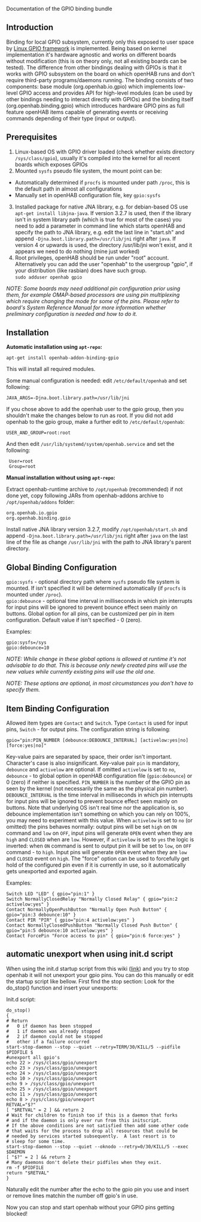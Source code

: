 Documentation of the GPIO binding bundle

## Introduction
Binding for local GPIO subsystem, currently only this exposed to user space by [Linux GPIO framework](https://www.kernel.org/doc/Documentation/gpio/sysfs.txt) is implemented. Being based on kernel implementation it's hardware agnostic and works on different boards without modification (this is on theory only, not all existing boards can be tested). The difference from other bindings dealing with GPIOs is that it works with GPIO subsystem on the board on which openHAB runs and don't require third-party programs/daemons running. The binding consists of two components: base module (org.openhab.io.gpio) which implements low-level GPIO access and provides API for high-level modules (can be used by other bindings needing to interact directly with GPIOs) and the binding itself (org.openhab.binding.gpio) which introduces hardware GPIO pins as full feature openHAB items capable of generating events or receiving commands depending of their type (input or output).

## Prerequisites
1. Linux-based OS with GPIO driver loaded (check whether exists directory `/sys/class/gpio`), usually it's compiled into the kernel for all recent boards which exposes GPIOs
2. Mounted `sysfs` pseudo file system, the mount point can be:
 * Automatically determined if `procfs` is mounted under path `/proc`, this is the default path in almost all configurations
 * Manually set in openHAB configuration file, key `gpio:sysfs`
3. Installed package for native JNA library, e.g. for debian-based OS use `apt-get install libjna-java`. If version 3.2.7 is used, then if the library isn't in system library path (which is true for most of the cases) you need to add a parameter in command line which starts openHAB and specify the path to JNA library, e.g. edit the last line in "start.sh" and append `-Djna.boot.library.path=/usr/lib/jni` right after `java`.  If version 4 or upwards is used, the directory /usr/lib/jni won't exist, and it appears we need to do nothing (mine just worked)
4. Root privileges, openHAB should be run under "root" account.  
Alternatively you can add the user "openhab" to the usergroup "gpio", if your distribution (like rasbian) does have such group.  
`sudo adduser openhab gpio`

_NOTE: Some boards may need additional pin configuration prior using them, for example OMAP-based processors are using pin multiplexing which require changing the mode for some of the pins. Please refer to board's System Reference Manual for more information whether preliminary configuration is needed and how to do it._

## Installation
**Automatic installation using `apt-repo`:**

    apt-get install openhab-addon-binding-gpio

This will install all required modules.

Some manual configuration is needed: edit `/etc/default/openhab` and set following:

    JAVA_ARGS=-Djna.boot.library.path=/usr/lib/jni

If you chose above to add the openhab user to the gpio group, then you shouldn't make the changes below to run as root.  If you did not add openhab to the gpio group, make a further edit to `/etc/default/openhab`:

    USER_AND_GROUP=root:root

And then edit `/usr/lib/systemd/system/openhab.service` and set the following:

     User=root
     Group=root

**Manual installation without using `apt-repo`:**

Extract openhab-runtime archive to `/opt/openhab` (recommended) if not done yet, copy following JARs from openhab-addons archive to `/opt/openhab/addons` folder:

    org.openhab.io.gpio
    org.openhab.binding.gpio

Install native JNA library version 3.2.7, modify `/opt/openhab/start.sh` and append `-Djna.boot.library.path=/usr/lib/jni` right after `java` on the last line of the file as change `/usr/lib/jni` with the path to JNA library's parent directory.
 
## Global Binding Configuration
`gpio:sysfs` - optional directory path where `sysfs` pseudo file system is mounted. If isn't specified it will be determined automatically (if `procfs` is mounted under `/proc`).  
`gpio:debounce` - optional time interval in milliseconds in which pin interrupts for input pins will be ignored to prevent bounce effect seen mainly on buttons. Global option for all pins, can be customized per pin in item configuration. Default value if isn't specified - 0 (zero).

Examples:

    gpio:sysfs=/sys
    gpio:debounce=10

_NOTE: While change in these global options is allowed at runtime it's not advisable to do that. This is because only newly created pins will use the new values while currently existing pins will use the old one._

_NOTE: These options are optional, in most circumstances you don't have to specify them._

## Item Binding Configuration
Allowed item types are `Contact` and `Switch`. Type `Contact` is used for input pins, `Switch` - for output pins. The configuration string is following:

`gpio="pin:PIN_NUMBER [debounce:DEBOUNCE_INTERVAL] [activelow:yes|no] [force:yes|no]"`

Key-value pairs are separated by space, their order isn't important. Character's case is also insignificant. Key-value pair `pin` is mandatory, `debounce` and `activelow` are optional. If omitted `activelow` is set to `no`, `debounce` - to global option in openHAB configuration file (`gpio:debounce`) or 0 (zero) if neither is specified. `PIN_NUMBER` is the number of the GPIO pin as seen by the kernel (not necessarily the same as the physical pin number).  `DEBOUNCE_INTERVAL` is the time interval in milliseconds in which pin interrupts for input pins will be ignored to prevent bounce effect seen mainly on buttons. Note that underlying OS isn't real time nor the application is, so debounce implementation isn't something on which you can rely on 100%, you may need to experiment with this value. When `activelow` is set to `no` (or omitted) the pins behaves normally: output pins will be set `high` on `ON` command and `low` on `OFF`, input pins will generate `OPEN` event when they are `high` and `CLOSED` when are `low`. However, if `activelow` is set to `yes` the logic is inverted: when `ON` command is sent to output pin it will be set to `low`, on `OFF` command - to `high`. Input pins will generate `OPEN` event when they are `low` and `CLOSED` event on `high`.
The "force" option can be used to forcefully get hold of the configured pin even if it is currently in use, so it automatically gets unexported and exported again.

Examples:

    Switch LED "LED" { gpio="pin:1" }
    Switch NormallyClosedRelay "Normally Closed Relay" { gpio="pin:2 activelow:yes" }
    Contact NormallyOpenPushButton "Normally Open Push Button" { gpio="pin:3 debounce:10" }
    Contact PIR "PIR" { gpio="pin:4 activelow:yes" }
    Contact NormallyClosedPushButton "Normally Closed Push Button" { gpio="pin:5 debounce:10 activelow:yes" }
    Contact ForcePin "Force access to pin" { gpio="pin:6 force:yes" }

## automatic unexport when using init.d script

When using the init.d startup script from this wiki ([link](https://github.com/openhab/openhab/wiki/Samples-Tricks#how-to-configure-openhab-to-start-automatically-on-linux)) and you try to stop openhab it will not unexport your gpio pins. You can do this manually or edit the startup script like bellow.
First find the stop section: Look for the do_stop() function and insert your unexports:

Init.d script:
		
	do_stop()
	{
    # Return
    #   0 if daemon has been stopped
    #   1 if daemon was already stopped
    #   2 if daemon could not be stopped
    #   other if a failure occurred
    start-stop-daemon --stop --quiet --retry=TERM/30/KILL/5 --pidfile $PIDFILE $
    #unexport all gpio's
    echo 22 > /sys/class/gpio/unexport
    echo 23 > /sys/class/gpio/unexport
    echo 24 > /sys/class/gpio/unexport
    echo 10 > /sys/class/gpio/unexport
    echo 9 > /sys/class/gpio/unexport
    echo 25 > /sys/class/gpio/unexport
    echo 11 > /sys/class/gpio/unexport
    echo 8 > /sys/class/gpio/unexport
    RETVAL="$?"
    [ "$RETVAL" = 2 ] && return 2
    # Wait for children to finish too if this is a daemon that forks
    # and if the daemon is only ever run from this initscript.
    # If the above conditions are not satisfied then add some other code
    # that waits for the process to drop all resources that could be
    # needed by services started subsequently.  A last resort is to
    # sleep for some time.
    start-stop-daemon --stop --quiet --oknodo --retry=0/30/KILL/5 --exec $DAEMON
    [ "$?" = 2 ] && return 2
    # Many daemons don't delete their pidfiles when they exit.
    rm -f $PIDFILE
    return "$RETVAL"
	}

Naturally edit the number after the echo to the gpio pin you use and insert or remove lines matchin the number off gpio's in use.

Now you can stop and start openhab without your GPIO pins getting blocked!